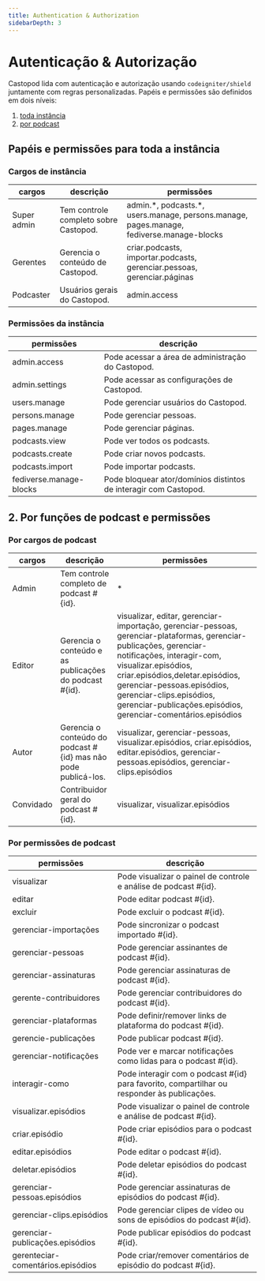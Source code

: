 ```yaml
---
title: Authentication & Authorization
sidebarDepth: 3
---
```


# Autenticação & Autorização

Castopod lida com autenticação e autorização usando `codeigniter/shield`
juntamente com regras personalizadas. Papéis e permissões são definidos em dois
níveis:

1. [toda instância](#1-instance-wide-roles-and-permissions)
2. [por podcast](#2-per-podcast-roles-and-permissions)

## Papéis e permissões para toda a instância

### Cargos de instância

<!-- AUTH-INSTANCE-ROLES-LIST:START - Do not remove or modify this section -->

| cargos      | descrição                             | permissões                                                                                 |
| ----------- | ------------------------------------- | ------------------------------------------------------------------------------------------ |
| Super admin | Tem controle completo sobre Castopod. | admin.\*, podcasts.\*, users.manage, persons.manage, pages.manage, fediverse.manage-blocks |
| Gerentes    | Gerencia o conteúdo de Castopod.      | criar.podcasts, importar.podcasts, gerenciar.pessoas, gerenciar.páginas                    |
| Podcaster   | Usuários gerais do Castopod.          | admin.access                                                                               |

<!-- AUTH-INSTANCE-ROLES-LIST:END -->

### Permissões da instância

<!-- AUTH-INSTANCE-PERMISSIONS-LIST:START - Do not remove or modify this section -->

| permissões              | descrição                                                        |
| ----------------------- | ---------------------------------------------------------------- |
| admin.access            | Pode acessar a área de administração do Castopod.                |
| admin.settings          | Pode acessar as configurações de Castopod.                       |
| users.manage            | Pode gerenciar usuários do Castopod.                             |
| persons.manage          | Pode gerenciar pessoas.                                          |
| pages.manage            | Pode gerenciar páginas.                                          |
| podcasts.view           | Pode ver todos os podcasts.                                      |
| podcasts.create         | Pode criar novos podcasts.                                       |
| podcasts.import         | Pode importar podcasts.                                          |
| fediverse.manage-blocks | Pode bloquear ator/domínios distintos de interagir com Castopod. |

<!-- AUTH-INSTANCE-PERMISSIONS-LIST:END -->

## 2. Por funções de podcast e permissões

### Por cargos de podcast

<!-- AUTH-PODCAST-ROLES-LIST:START - Do not remove or modify this section -->

| cargos    | descrição                                                      | permissões                                                                                                                                                                                                                                                                                                                          |
| --------- | -------------------------------------------------------------- | ----------------------------------------------------------------------------------------------------------------------------------------------------------------------------------------------------------------------------------------------------------------------------------------------------------------------------------- |
| Admin     | Tem controle completo de podcast #{id}.                        | \*                                                                                                                                                                                                                                                                                                                                  |
| Editor    | Gerencia o conteúdo e as publicações do podcast #{id}.         | visualizar, editar, gerenciar-importação, gerenciar-pessoas, gerenciar-plataformas, gerenciar-publicações, gerenciar-notificações, interagir-com, visualizar.episódios, criar.episódios,deletar.episódios, gerenciar-pessoas.episódios, gerenciar-clips.episódios, gerenciar-publicações.episódios, gerenciar-comentários.episódios |
| Autor     | Gerencia o conteúdo do podcast #{id} mas não pode publicá-los. | visualizar, gerenciar-pessoas, visualizar.episódios, criar.episódios, editar.episódios, gerenciar-pessoas.episódios, gerenciar-clips.episódios                                                                                                                                                                                      |
| Convidado | Contribuidor geral do podcast #{id}.                           | visualizar, visualizar.episódios                                                                                                                                                                                                                                                                                                    |

<!-- AUTH-PODCAST-ROLES-LIST:END -->

### Por permissões de podcast

<!-- AUTH-PODCAST-PERMISSIONS-LIST:START - Do not remove or modify this section -->

| permissões                        | descrição                                                                                   |
| --------------------------------- | ------------------------------------------------------------------------------------------- |
| visualizar                        | Pode visualizar o painel de controle e análise de podcast #{id}.                            |
| editar                            | Pode editar podcast #{id}.                                                                  |
| excluir                           | Pode excluir o podcast #{id}.                                                               |
| gerenciar-importações             | Pode sincronizar o podcast importado #{id}.                                                 |
| gerenciar-pessoas                 | Pode gerenciar assinantes de podcast #{id}.                                                 |
| gerenciar-assinaturas             | Pode gerenciar assinaturas de podcast #{id}.                                                |
| gerente-contribuidores            | Pode gerenciar contribuidores do podcast #{id}.                                             |
| gerenciar-plataformas             | Pode definir/remover links de plataforma do podcast #{id}.                                  |
| gerencie-publicações              | Pode publicar podcast #{id}.                                                                |
| gerenciar-notificações            | Pode ver e marcar notificações como lidas para o podcast #{id}.                             |
| interagir-como                    | Pode interagir com o podcast #{id} para favorito, compartilhar ou responder às publicações. |
| visualizar.episódios              | Pode visualizar o painel de controle e análise de podcast #{id}.                            |
| criar.episódio                    | Pode criar episódios para o podcast #{id}.                                                  |
| editar.episódios                  | Pode editar o podcast #{id}.                                                                |
| deletar.episódios                 | Pode deletar episódios do podcast #{id}.                                                    |
| gerenciar-pessoas.episódios       | Pode gerenciar assinaturas de episódios do podcast #{id}.                                   |
| gerenciar-clips.episódios         | Pode gerenciar clipes de vídeo ou sons de episódios do podcast #{id}.                       |
| gerenciar-publicações.episódios   | Pode publicar episódios do podcast #{id}.                                                   |
| gerenteciar-comentários.episódios | Pode criar/remover comentários de episódio do podcast #{id}.                                |

<!-- AUTH-PODCAST-PERMISSIONS-LIST:END -->
